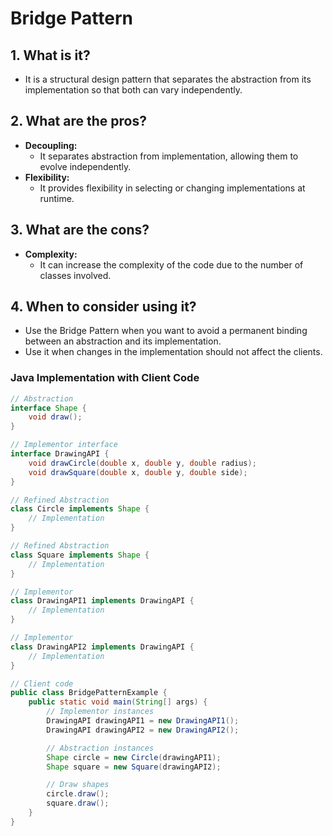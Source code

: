 # Bridge Pattern

## 1. What is it?
- It is a structural design pattern that separates the abstraction from its implementation so that both can vary independently.

## 2. What are the pros?
- **Decoupling:**
    - It separates abstraction from implementation, allowing them to evolve independently.
- **Flexibility:**
    - It provides flexibility in selecting or changing implementations at runtime.

## 3. What are the cons?
- **Complexity:**
    - It can increase the complexity of the code due to the number of classes involved.

## 4. When to consider using it?
- Use the Bridge Pattern when you want to avoid a permanent binding between an abstraction and its implementation.
- Use it when changes in the implementation should not affect the clients.

### Java Implementation with Client Code

```java
// Abstraction
interface Shape {
    void draw();
}

// Implementor interface
interface DrawingAPI {
    void drawCircle(double x, double y, double radius);
    void drawSquare(double x, double y, double side);
}

// Refined Abstraction
class Circle implements Shape {
    // Implementation
}

// Refined Abstraction
class Square implements Shape {
    // Implementation
}

// Implementor
class DrawingAPI1 implements DrawingAPI {
    // Implementation
}

// Implementor
class DrawingAPI2 implements DrawingAPI {
    // Implementation
}

// Client code
public class BridgePatternExample {
    public static void main(String[] args) {
        // Implementor instances
        DrawingAPI drawingAPI1 = new DrawingAPI1();
        DrawingAPI drawingAPI2 = new DrawingAPI2();

        // Abstraction instances
        Shape circle = new Circle(drawingAPI1);
        Shape square = new Square(drawingAPI2);

        // Draw shapes
        circle.draw();
        square.draw();
    }
}
